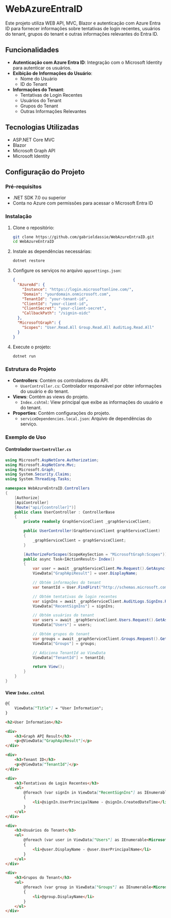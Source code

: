 # WebAzureEntraID

Este projeto utiliza WEB API, MVC, Blazor e autenticação com Azure Entra ID para fornecer informações sobre tentativas de login recentes, usuários do tenant, grupos do tenant e outras informações relevantes do Entra ID.

## Funcionalidades

- **Autenticação com Azure Entra ID**: Integração com o Microsoft Identity para autenticar os usuários.
- **Exibição de Informações do Usuário**:
  - Nome do Usuário
  - ID do Tenant
- **Informações do Tenant**:
  - Tentativas de Login Recentes
  - Usuários do Tenant
  - Grupos do Tenant
  - Outras Informações Relevantes

## Tecnologias Utilizadas

- ASP.NET Core MVC
- Blazor
- Microsoft Graph API
- Microsoft Identity

## Configuração do Projeto

### Pré-requisitos

- .NET SDK 7.0 ou superior
- Conta no Azure com permissões para acessar o Microsoft Entra ID

### Instalação

1. Clone o repositório:
   ```bash
   git clone https://github.com/gabrieldassie/WebAzureEntraID.git
   cd WebAzureEntraID
   ```

2. Instale as dependências necessárias:
   ```bash
   dotnet restore
   ```

3. Configure os serviços no arquivo `appsettings.json`:
   ```json
   {
     "AzureAd": {
       "Instance": "https://login.microsoftonline.com/",
       "Domain": "yourdomain.onmicrosoft.com",
       "TenantId": "your-tenant-id",
       "ClientId": "your-client-id",
       "ClientSecret": "your-client-secret",
       "CallbackPath": "/signin-oidc"
     },
     "MicrosoftGraph": {
       "Scopes": "User.Read.All Group.Read.All AuditLog.Read.All"
     }
   }
   ```

4. Execute o projeto:
   ```bash
   dotnet run
   ```

### Estrutura do Projeto

- **Controllers**: Contém os controladores da API.
  - `UserController.cs`: Controlador responsável por obter informações do usuário e do tenant.
- **Views**: Contém as views do projeto.
  - `Index.cshtml`: View principal que exibe as informações do usuário e do tenant.
- **Properties**: Contém configurações do projeto.
  - `serviceDependencies.local.json`: Arquivo de dependências do serviço.

### Exemplo de Uso

#### Controlador `UserController.cs`

```csharp
using Microsoft.AspNetCore.Authorization;
using Microsoft.AspNetCore.Mvc;
using Microsoft.Graph;
using System.Security.Claims;
using System.Threading.Tasks;

namespace WebAzureEntraID.Controllers
{
    [Authorize]
    [ApiController]
    [Route("api/[controller]")]
    public class UserController : ControllerBase
    {
        private readonly GraphServiceClient _graphServiceClient;

        public UserController(GraphServiceClient graphServiceClient)
        {
            _graphServiceClient = graphServiceClient;
        }

        [AuthorizeForScopes(ScopeKeySection = "MicrosoftGraph:Scopes")]
        public async Task<IActionResult> Index()
        {
            var user = await _graphServiceClient.Me.Request().GetAsync();
            ViewData["GraphApiResult"] = user.DisplayName;

            // Obtém informações do tenant
            var tenantId = User.FindFirst("http://schemas.microsoft.com/identity/claims/tenantid")?.Value;

            // Obtém tentativas de login recentes
            var signIns = await _graphServiceClient.AuditLogs.SignIns.Request().GetAsync();
            ViewData["RecentSignIns"] = signIns;

            // Obtém usuários do tenant
            var users = await _graphServiceClient.Users.Request().GetAsync();
            ViewData["Users"] = users;

            // Obtém grupos do tenant
            var groups = await _graphServiceClient.Groups.Request().GetAsync();
            ViewData["Groups"] = groups;

            // Adiciona TenantId ao ViewData
            ViewData["TenantId"] = tenantId;

            return View();
        }
    }
}
```

#### View `Index.cshtml`

````markdown name=Views/User/Index.cshtml
@{
    ViewData["Title"] = "User Information";
}

<h2>User Information</h2>

<div>
    <h3>Graph API Result</h3>
    <p>@ViewData["GraphApiResult"]</p>
</div>

<div>
    <h3>Tenant ID</h3>
    <p>@ViewData["TenantId"]</p>
</div>

<div>
    <h3>Tentativas de Login Recentes</h3>
    <ul>
        @foreach (var signIn in ViewData["RecentSignIns"] as IEnumerable<Microsoft.Graph.SignIn>)
        {
            <li>@signIn.UserPrincipalName - @signIn.CreatedDateTime</li>
        }
    </ul>
</div>

<div>
    <h3>Usuários do Tenant</h3>
    <ul>
        @foreach (var user in ViewData["Users"] as IEnumerable<Microsoft.Graph.User>)
        {
            <li>@user.DisplayName - @user.UserPrincipalName</li>
        }
    </ul>
</div>

<div>
    <h3>Grupos do Tenant</h3>
    <ul>
        @foreach (var group in ViewData["Groups"] as IEnumerable<Microsoft.Graph.Group>)
        {
            <li>@group.DisplayName</li>
        }
    </ul>
</div>